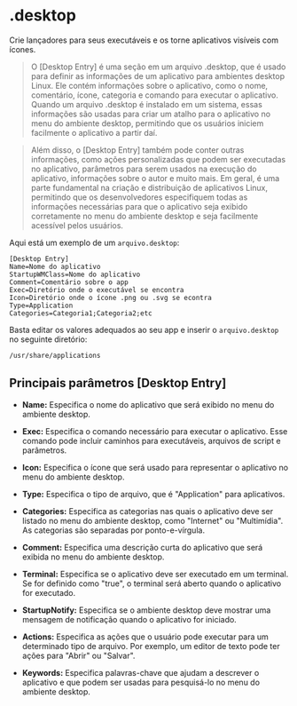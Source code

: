 # .desktop
Crie lançadores para seus executáveis e os torne aplicativos visíveis com ícones.
> O [Desktop Entry] é uma seção em um arquivo .desktop, que é usado para definir as informações de um aplicativo para ambientes desktop Linux. Ele contém informações sobre o aplicativo, como o nome, comentário, ícone, categoria e comando para executar o aplicativo. Quando um arquivo .desktop é instalado em um sistema, essas informações são usadas para criar um atalho para o aplicativo no menu do ambiente desktop, permitindo que os usuários iniciem facilmente o aplicativo a partir daí. 

> Além disso, o [Desktop Entry] também pode conter outras informações, como ações personalizadas que podem ser executadas no aplicativo, parâmetros para serem usados na execução do aplicativo, informações sobre o autor e muito mais. Em geral, é uma parte fundamental na criação e distribuição de aplicativos Linux, permitindo que os desenvolvedores especifiquem todas as informações necessárias para que o aplicativo seja exibido corretamente no menu do ambiente desktop e seja facilmente acessível pelos usuários.

Aqui está um exemplo de um `arquivo.desktop`:
```.desktop
[Desktop Entry]
Name=Nome do aplicativo
StartupWMClass=Nome do aplicativo
Comment=Comentário sobre o app
Exec=Diretório onde o executável se encontra
Icon=Diretório onde o ícone .png ou .svg se econtra
Type=Application
Categories=Categoria1;Categoria2;etc
```
Basta editar os valores adequados ao seu app e inserir o `arquivo.desktop` no seguinte diretório:

```bash
/usr/share/applications
```

## Principais parâmetros [Desktop Entry]
- **Name:** Especifica o nome do aplicativo que será exibido no menu do ambiente desktop.

- **Exec:** Especifica o comando necessário para executar o aplicativo. Esse comando pode incluir caminhos para executáveis, arquivos de script e parâmetros.

- **Icon:** Especifica o ícone que será usado para representar o aplicativo no menu do ambiente desktop.

- **Type:**  Especifica o tipo de arquivo, que é "Application" para aplicativos.

- **Categories:** Especifica as categorias nas quais o aplicativo deve ser listado no menu do ambiente desktop, como "Internet" ou "Multimídia". As categorias são separadas por ponto-e-vírgula.

- **Comment:** Especifica uma descrição curta do aplicativo que será exibida no menu do ambiente desktop.

- **Terminal:** Especifica se o aplicativo deve ser executado em um terminal. Se for definido como "true", o terminal será aberto quando o aplicativo for executado.

- **StartupNotify:** Especifica se o ambiente desktop deve mostrar uma mensagem de notificação quando o aplicativo for iniciado.

- **Actions:** Especifica as ações que o usuário pode executar para um determinado tipo de arquivo. Por exemplo, um editor de texto pode ter ações para "Abrir" ou "Salvar".

- **Keywords:** Especifica palavras-chave que ajudam a descrever o aplicativo e que podem ser usadas para pesquisá-lo no menu do ambiente desktop.
